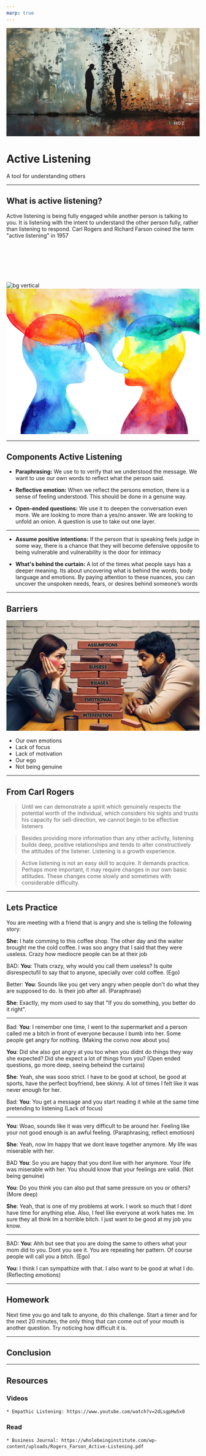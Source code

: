 ```yaml
---
marp: true
---
```

![bg right:60%](./images/listening.webp)
# Active Listening 
A tool for understanding others

---

## What is active listening? 
Active listening is being fully engaged while another person is talking to you. It is listening with the intent to understand the other person fully, rather than listening to respond. Carl Rogers and Richard Farson coined the term "active listening" in 1957

<br/>
<br/>
<br/>
<br/>
<br/>

![bg vertical](https://fakeimg.pl/fff/)
![bg vertical 30%](./images/listening-3.jpeg)


---

## Components Active Listening

* **Paraphrasing:** We use to to verify that we understood the message. We want to use our own words to reflect what the person said. 

* **Reflective emotion:** When we reflect the persons emotion, there is a sense of feeling understood. This should be done in a genuine way. 

* **Open-ended questions:** We use it to deepen the conversation even more. We are looking to more than a yes/no answer. We are looking to unfold an onion. A question is use to take out one layer. 

---

* **Assume positive intentions:** If the person that is speaking feels judge in some way, there is a chance that they will become defensive opposite to being vulnerable and vulnerability is the door for intimacy

* **What's behind the curtain:** A lot of the times what people says has a deeper meaning. Its about uncovering what is behind the words, body language and emotions. By paying attention to these nuances, you can uncover the unspoken needs, fears, or desires behind someone’s words

---

## Barriers
![bg right:60%](./images/Communication-Barriers.webp)
* Our own emotions
* Lack of focus
* Lack of motivation
* Our ego
* Not being genuine

---

## From Carl Rogers
>  Until we can demonstrate a spirit which genuinely respects the potential worth of the individual, which considers his sights and trusts his capacity for sell-direction, we cannot begin to be effective listeners

> Besides providing more information than any other activity, listening builds deep, positive relationships and tends to alter constructively the attitudes of the listener. Listening is a growth experience.

> Active listening is not an easy skill to acquire. It demands practice. Perhaps more important, it may
require changes in our own basic attitudes. These changes come slowly and sometimes with considerable
difficulty.

---

## Lets Practice

You are meeting with a friend that is angry and she is telling the following story:

**She:** I hate comming to this coffee shop. The other day and the waiter brought me the cold coffee. I was soo angry that I said that they were useless. Crazy how mediocre people can be at their job

BAD: **You**: Thats crazy, why would you call them useless? Is quite disrespectufil to say that to anyone, specially over cold coffee. (Ego)

Better: **You**: Sounds like you get very angry when people don't do what they are supposed to do. Is their job after all. (Paraphrase)

**She**: Exactly, my mom used to say that "If you do something, you better do it right". 

---

Bad: **You**: I remember one time, I went to the supermarket and a person called me a bitch in front of everyone because I bumb into her. Some people get angry for nothing.  (Making the convo now about you)

**You**: Did she also got angry at you too when you didnt do things they way she expected? Did she expect a lot of things from you? (Open ended questions, go more deep, seeing beheind the curtains)

**She**: Yeah, she was sooo strict. I have to be good at school, be good at sports, have the perfect boyfriend, bee skinny. A lot of times I felt like it was never enough for her.

Bad: **You**: You get a message and you start reading it while at the same time pretending to listening (Lack of focus)

---

**You**: Woao, sounds like it was very difficult to be around her. Feeling like your not good enough is an awful feeling. (Paraphrasing, reflect emotiosn) 

**She**: Yeah, now Im happy that we dont leave together anymore. My life was miserable with her. 

BAD **You**: So you are happy that you dont live with her anymore. Your life was miserable with her. You should know that your feelings are valid. (Not being genuine)

**You**: Do you think you can also put that same pressure on you or others? (More deep)

**She**: Yeah, that is one of my problems at work. I work so much that I dont have time for anything else. Also, I feel like everyone at work hates me. Im sure they all think Im a horrible bitch. I just want to be good at my job you know.  

---
BAD: **You**: Ahh but see that you are doing the same to others what your mom did to you. Dont you see it. You are repeating her pattern. Of course people will call you a bitch. (Ego)

**You**: I think I can sympathize with that. I also want to be good at what I do. (Reflecting emotions)

---

## Homework
 
Next time you go and talk to anyone, do this challenge. Start a timer and for the next 20 minutes, the only thing that can come out of your mouth is another question. Try noticing how difficult it is. 

---

## Conclusion

---

## Resources

### Videos
    * Empathic Listening: https://www.youtube.com/watch?v=2dLsgpHw5x0
    

### Read
    * Business Journal: https://wholebeinginstitute.com/wp-content/uploads/Rogers_Farson_Active-Listening.pdf